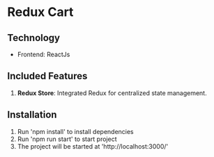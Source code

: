 # Redux Cart

## Technology
- Frontend: ReactJs

## Included Features
1. **Redux Store**: Integrated Redux for centralized state management.

## Installation
1. Run 'npm install' to install dependencies
2. Run 'npm run start' to start project
3. The project will be started at 'http://localhost:3000/' 
